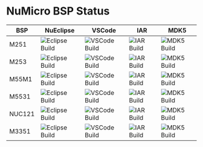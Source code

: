 # NuMicro BSP Status

| BSP     | NuEclipse | VSCode | IAR | MDK5 |
|---------|-----------|--------|-----|------|
| M251    | ![Eclipse Build](https://github.com/wosayttn/Gerrit_NuMicro/actions/workflows/Eclipse.yml/badge.svg?branch=M251_master) | ![VSCode Build](https://github.com/wosayttn/Gerrit_NuMicro/actions/workflows/VSCode.yml/badge.svg?branch=M251_master) | ![IAR Build](https://github.com/wosayttn/Gerrit_NuMicro/actions/workflows/IAR.yml/badge.svg?branch=M251_master) | ![MDK5 Build](https://github.com/wosayttn/Gerrit_NuMicro/actions/workflows/MDK5.yml/badge.svg?branch=M251_master) |
| M253    | ![Eclipse Build](https://github.com/wosayttn/Gerrit_NuMicro/actions/workflows/Eclipse.yml/badge.svg?branch=M253_master) | ![VSCode Build](https://github.com/wosayttn/Gerrit_NuMicro/actions/workflows/VSCode.yml/badge.svg?branch=M253_master) | ![IAR Build](https://github.com/wosayttn/Gerrit_NuMicro/actions/workflows/IAR.yml/badge.svg?branch=M253_master) | ![MDK5 Build](https://github.com/wosayttn/Gerrit_NuMicro/actions/workflows/MDK5.yml/badge.svg?branch=M253_master) |
| M55M1   | ![Eclipse Build](https://github.com/wosayttn/Gerrit_NuMicro/actions/workflows/Eclipse.yml/badge.svg?branch=M55M1_master) | ![VSCode Build](https://github.com/wosayttn/Gerrit_NuMicro/actions/workflows/VSCode.yml/badge.svg?branch=M55M1_master) | ![IAR Build](https://github.com/wosayttn/Gerrit_NuMicro/actions/workflows/IAR.yml/badge.svg?branch=M55M1_master) | ![MDK5 Build](https://github.com/wosayttn/Gerrit_NuMicro/actions/workflows/MDK5.yml/badge.svg?branch=M55M1_master) |
| M5531   | ![Eclipse Build](https://github.com/wosayttn/Gerrit_NuMicro/actions/workflows/Eclipse.yml/badge.svg?branch=M5531_master) | ![VSCode Build](https://github.com/wosayttn/Gerrit_NuMicro/actions/workflows/VSCode.yml/badge.svg?branch=M5531_master) | ![IAR Build](https://github.com/wosayttn/Gerrit_NuMicro/actions/workflows/IAR.yml/badge.svg?branch=M5531_master) | ![MDK5 Build](https://github.com/wosayttn/Gerrit_NuMicro/actions/workflows/MDK5.yml/badge.svg?branch=M5531_master) |
| NUC121  | ![Eclipse Build](https://github.com/wosayttn/Gerrit_NuMicro/actions/workflows/Eclipse.yml/badge.svg?branch=NUC121_master) | ![VSCode Build](https://github.com/wosayttn/Gerrit_NuMicro/actions/workflows/VSCode.yml/badge.svg?branch=NUC121_master) | ![IAR Build](https://github.com/wosayttn/Gerrit_NuMicro/actions/workflows/IAR.yml/badge.svg?branch=NUC121_master) | ![MDK5 Build](https://github.com/wosayttn/Gerrit_NuMicro/actions/workflows/MDK5.yml/badge.svg?branch=NUC121_master) |
| M3351   | ![Eclipse Build](https://github.com/wosayttn/Gerrit_NuMicro/actions/workflows/Eclipse.yml/badge.svg?branch=M3351_master) | ![VSCode Build](https://github.com/wosayttn/Gerrit_NuMicro/actions/workflows/VSCode.yml/badge.svg?branch=M3351_master) | ![IAR Build](https://github.com/wosayttn/Gerrit_NuMicro/actions/workflows/IAR.yml/badge.svg?branch=M3351_master) | ![MDK5 Build](https://github.com/wosayttn/Gerrit_NuMicro/actions/workflows/MDK5.yml/badge.svg?branch=M3351_master) |
